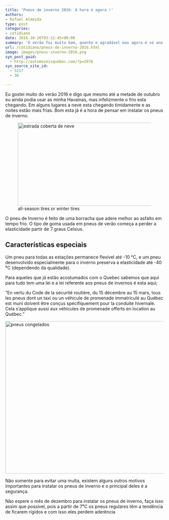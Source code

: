 ```yaml
---
title: 'Pneus de inverno 2016: A hora é agora !'
authors:
- Rafael Almeida
type: post
categories:
- cotidiano
date: 2016-10-26T03:12:45+00:00
summary: 'O verão foi muito bom, quente e agradável mas agora é só ano que vem. Enquanto isso, está chegando a hora de novamente pensar nos pneus de inverno. '
url: /cotidiano/pneus-de-inverno-2016.html
image: images/pneus-inverno-2016.png
syn_post_guid:
  - http://automoveisquebec.com/?p=2076
syn_source_site_id:
  - 5217
  - 38

---
```

Eu gostei muito do verão 2016 e digo que mesmo até a metade de outubro eu ainda podia usar as minha Havainas, mas infelizmente o frio esta chegando. Em alguns lugares a neve esta chegando timidamente e as noites estão mais frias. Bom esta já é a hora de pensar em instalar os pneus de inverno.

<figure id="attachment_6788" aria-describedby="caption-attachment-6788" class="wp-caption aligncenter"><img class="img-responsive img-rounded text-center wp-image-6788 size-medium" src="http://www.canadaagora.com/wp-content/uploads/estrada-coberta-neve-placa-aviso-470x264.jpg" alt="estrada coberta de neve" width="470" height="264" srcset="https://www.canadaagora.com/wp-content/uploads/estrada-coberta-neve-placa-aviso-470x264.jpg 470w, https://www.canadaagora.com/wp-content/uploads/estrada-coberta-neve-placa-aviso.jpg 620w" sizes="(max-width: 470px) 100vw, 470px" /><figcaption id="caption-attachment-6788" class="wp-caption-text">all-season tires or winter tires</figcaption></figure>

O pneu de Inverno é feito de uma borracha que adere melhor ao asfalto em tempo frio. O tipo de goma usada em pneus de verão começa a perder a elasticidade partir de 7 graus Celsius.

## Características especiais

Um pneu para todas as estações permanece flexível até -10 °C, e um pneu desenvolvido especialmente para o inverno preserva a elasticidade até -40 ⁰C (dependendo da qualidade).

Para aqueles que já estão acostumados com o Quebec sabemos que aqui para tudo tem uma lei e a lei referente aos pneus de invernos é esta aqui;

&#8220;En vertu du Code de la sécurité routière, du 15 décembre au 15 mars, tous les pneus dont un taxi ou un véhicule de promenade immatriculé au Québec est muni doivent être conçus spécifiquement pour la conduite hivernale. Cela s’applique aussi aux véhicules de promenade offerts en location au Québec.&#8221;

<img class="img-responsive img-rounded text-center aligncenter wp-image-6789 size-large" src="http://www.canadaagora.com/wp-content/uploads/pneus-congelados-970x626.jpg" alt="pneus congelados" width="750" height="484" srcset="https://www.canadaagora.com/wp-content/uploads/pneus-congelados-970x626.jpg 970w, https://www.canadaagora.com/wp-content/uploads/pneus-congelados-465x300.jpg 465w, https://www.canadaagora.com/wp-content/uploads/pneus-congelados-1120x723.jpg 1120w" sizes="(max-width: 750px) 100vw, 750px" />

Não somente para evitar uma multa, existem alguns outros motivos importantes para instalar os pneus de inverno e o principal deles é a segurança.

Não espere o mês de dezembro para instalar os pneus de inverno, faça isso assim que possível, pois a partir de 7⁰C os pneus regulares têm a tendência de ficarem rígidos e com isso eles perdem aderência